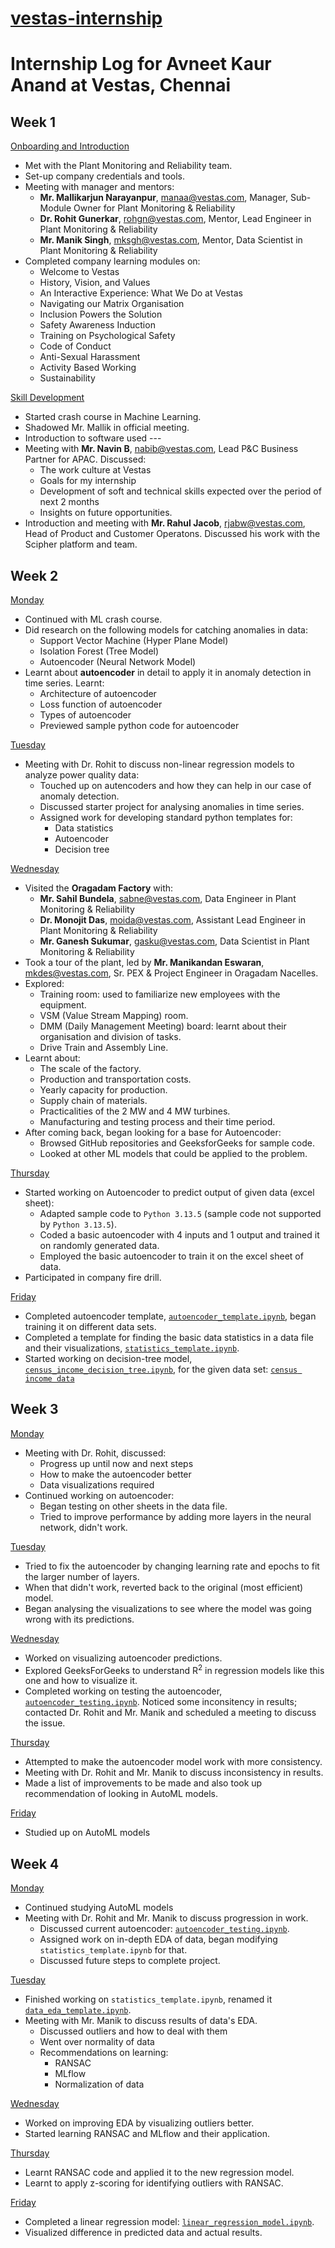 # <ins>vestas-internship
# Internship Log for Avneet Kaur Anand at Vestas, Chennai


## Week 1

<ins> Onboarding and Introduction </ins>
- Met with the Plant Monitoring and Reliability team.
- Set-up company credentials and tools.
- Meeting with manager and mentors:
    - **Mr. Mallikarjun Narayanpur**, <manaa@vestas.com>, Manager, Sub-Module Owner for Plant Monitoring & Reliability
    - **Dr. Rohit Gunerkar**, <rohgn@vestas.com>, Mentor, Lead Engineer in Plant Monitoring & Reliability
    - **Mr. Manik Singh**, <mksgh@vestas.com>, Mentor, Data Scientist in Plant Monitoring & Reliability
- Completed company learning modules on:
    - Welcome to Vestas
    - History, Vision, and Values
    - An Interactive Experience: What We Do at Vestas
    - Navigating our Matrix Organisation
    - Inclusion Powers the Solution
    - Safety Awareness Induction
    - Training on Psychological Safety
    - Code of Conduct
    - Anti-Sexual Harassment
    - Activity Based Working
    - Sustainability

<ins> Skill Development </ins>
- Started crash course in Machine Learning.
- Shadowed Mr. Mallik in official meeting.
- Introduction to software used ---
- Meeting with **Mr. Navin B**, <nabib@vestas.com>, Lead P&C Business Partner for APAC. Discussed:
    - The work culture at Vestas
    - Goals for my internship
    - Development of soft and technical skills expected over the period of next 2 months
    - Insights on future opportunities.
- Introduction and meeting with **Mr. Rahul Jacob**, <rjabw@vestas.com>, Head of Product and Customer Operatons. Discussed his work with the Scipher platform and team.


## Week 2

<ins> Monday </ins>
- Continued with ML crash course.
- Did research on the following models for catching anomalies in data:
    - Support Vector Machine (Hyper Plane Model)
    - Isolation Forest (Tree Model)
    - Autoencoder (Neural Network Model)
- Learnt about **autoencoder** in detail to apply it in anomaly detection in time series. Learnt:
    - Architecture of autoencoder
    - Loss function of autoencoder
    - Types of autoencoder
    - Previewed sample python code for autoencoder

<ins> Tuesday </ins>
- Meeting with Dr. Rohit to discuss non-linear regression models to analyze power quality data:
    - Touched up on autencoders and how they can help in our case of anomaly detection.
    - Discussed starter project for analysing anomalies in time series.
    - Assigned work for developing standard python templates for:
        - Data statistics
        - Autoencoder
        - Decision tree

<ins> Wednesday </ins>
- Visited the **Oragadam Factory** with:
    - **Mr. Sahil Bundela**, <sabne@vestas.com>, Data Engineer in Plant Monitoring & Reliability
    - **Dr. Monojit Das**, <moida@vestas.com>, Assistant Lead Engineer in Plant Monitoring & Reliability
    - **Mr. Ganesh Sukumar**, <gasku@vestas.com>, Data Scientist in Plant Monitoring & Reliability
- Took a tour of the plant, led by **Mr. Manikandan Eswaran**, <mkdes@vestas.com>, Sr. PEX & Project Engineer in Oragadam Nacelles.
- Explored:
    - Training room: used to familiarize new employees with the equipment.
    - VSM (Value Stream Mapping) room.
    - DMM (Daily Management Meeting) board: learnt about their organisation and division of tasks.
    - Drive Train and Assembly Line.
- Learnt about:
    - The scale of the factory.
    - Production and transportation costs.
    - Yearly capacity for production.
    - Supply chain of materials.
    - Practicalities of the 2 MW and 4 MW turbines.
    - Manufacturing and testing process and their time period.
- After coming back, began looking for a base for Autoencoder:
    - Browsed GitHub repositories and GeeksforGeeks for sample code.
    - Looked at other ML models that could be applied to the problem.

<ins> Thursday </ins>
- Started working on Autoencoder to predict output of given data (excel sheet):
    - Adapted sample code to `Python 3.13.5` (sample code not supported by `Python 3.13.5`).
    - Coded a basic autoencoder with 4 inputs and 1 output and trained it on randomly generated data.
    - Employed the basic autoencoder to train it on the excel sheet of data.
- Participated in company fire drill.

<ins> Friday </ins>
- Completed autoencoder template, [`autoencoder_template.ipynb`](./autoencoder_template.ipynb), began training it on different data sets.
- Completed a template for finding the basic data statistics in a data file and their visualizations, [`statistics_template.ipynb`](./statistics_template.ipynb).
- Started working on decision-tree model, [`census_income_decision_tree.ipynb`](./census_income_decision_tree.ipynb), for the given data set: [`census income data`](./census%20income%20data/)


## Week 3

<ins> Monday </ins>
- Meeting with Dr. Rohit, discussed:
    - Progress up until now and next steps
    - How to make the autoencoder better
    - Data visualizations required
- Continued working on autoencoder:
    - Began testing on other sheets in the data file.
    - Tried to improve performance by adding more layers in the neural network, didn't work.

<ins> Tuesday </ins>
- Tried to fix the autoencoder by changing learning rate and epochs to fit the larger number of layers.
- When that didn't work, reverted back to the original (most efficient) model.
- Began analysing the visualizations to see where the model was going wrong with its predictions.

<ins> Wednesday </ins>
- Worked on visualizing autoencoder predictions.
- Explored GeeksForGeeks to understand R<sup>2</sup> in regression models like this one and how to visualize it.
- Completed working on testing the autoencoder, [`autoencoder_testing.ipynb`](./autoencoder_testing.ipynb). Noticed some inconsitency in results; contacted Dr. Rohit and Mr. Manik and scheduled a meeting to discuss the issue.

<ins> Thursday </ins>
- Attempted to make the autoencoder model work with more consistency.
- Meeting with Dr. Rohit and Mr. Manik to discuss inconsistency in results.
- Made a list of improvements to be made and also took up recommendation of looking in AutoML models.

<ins> Friday </ins>
- Studied up on AutoML models


## Week 4

<ins> Monday </ins>
- Continued studying AutoML models
- Meeting with Dr. Rohit and Mr. Manik to discuss progression in work.
    - Discussed current autoencoder: [`autoencoder_testing.ipynb`](./autoencoder_testing.ipynb).
    - Assigned work on in-depth EDA of data, began modifying `statistics_template.ipynb` for that.
    - Discussed future steps to complete project.

<ins> Tuesday </ins>
- Finished working on `statistics_template.ipynb`, renamed it [`data_eda_template.ipynb`](./data_eda_template.ipynb).
- Meeting with Mr. Manik to discuss results of data's EDA.
    - Discussed outliers and how to deal with them
    - Went over normality of data
    - Recommendations on learning:
        - RANSAC
        - MLflow
        - Normalization of data

<ins> Wednesday </ins>
- Worked on improving EDA by visualizing outliers better.
- Started learning RANSAC and MLflow and their application.

<ins> Thursday </ins>
- Learnt RANSAC code and applied it to the new regression model.
- Learnt to apply z-scoring for identifying outliers with RANSAC.

<ins> Friday </ins>
- Completed a linear regression model: [`linear_regression_model.ipynb`](./linear_regression_model.ipynb).
- Visualized difference in predicted data and actual results.